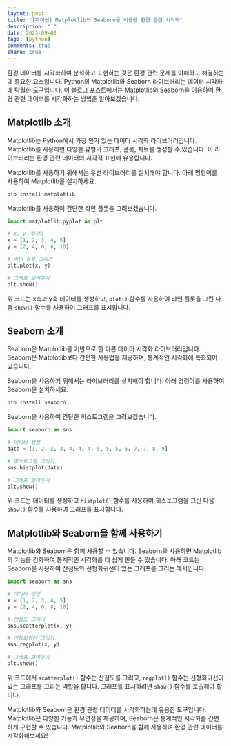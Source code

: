 ```yaml
---
layout: post
title: "[파이썬] Matplotlib와 Seaborn을 이용한 환경 관련 시각화"
description: " "
date: 2023-09-01
tags: [python]
comments: true
share: true
---
```


환경 데이터를 시각화하여 분석하고 표현하는 것은 환경 관련 문제를 이해하고 해결하는 데 중요한 요소입니다. Python의 Matplotlib와 Seaborn 라이브러리는 데이터 시각화에 탁월한 도구입니다. 이 블로그 포스트에서는 Matplotlib와 Seaborn을 이용하여 환경 관련 데이터를 시각화하는 방법을 알아보겠습니다.

## Matplotlib 소개

Matplotlib는 Python에서 가장 인기 있는 데이터 시각화 라이브러리입니다. Matplotlib를 사용하면 다양한 유형의 그래프, 플롯, 차트를 생성할 수 있습니다. 이 라이브러리는 환경 관련 데이터의 시각적 표현에 유용합니다.

Matplotlib를 사용하기 위해서는 우선 라이브러리를 설치해야 합니다. 아래 명령어를 사용하여 Matplotlib를 설치하세요.

```python
pip install matplotlib
```

Matplotlib를 사용하여 간단한 라인 플롯을 그려보겠습니다.

```python
import matplotlib.pyplot as plt

# x, y 데이터
x = [1, 2, 3, 4, 5]
y = [2, 4, 6, 8, 10]

# 라인 플롯 그리기
plt.plot(x, y)

# 그래프 보여주기
plt.show()
```

위 코드는 x축과 y축 데이터를 생성하고, `plot()` 함수를 사용하여 라인 플롯을 그린 다음 `show()` 함수를 사용하여 그래프를 표시합니다.

## Seaborn 소개

Seaborn은 Matplotlib를 기반으로 한 다른 데이터 시각화 라이브러리입니다. Seaborn은 Matplotlib보다 간편한 사용법을 제공하며, 통계적인 시각화에 특화되어 있습니다.

Seaborn을 사용하기 위해서는 라이브러리를 설치해야 합니다. 아래 명령어를 사용하여 Seaborn을 설치하세요.

```python
pip install seaborn
```

Seaborn을 사용하여 간단한 히스토그램을 그려보겠습니다.

```python
import seaborn as sns

# 데이터 생성
data = [1, 2, 2, 3, 4, 4, 4, 5, 5, 5, 6, 7, 7, 8, 9]

# 히스토그램 그리기
sns.histplot(data)

# 그래프 보여주기
plt.show()
```

위 코드는 데이터를 생성하고 `histplot()` 함수를 사용하여 히스토그램을 그린 다음 `show()` 함수를 사용하여 그래프를 표시합니다.

## Matplotlib와 Seaborn을 함께 사용하기

Matplotlib와 Seaborn은 함께 사용할 수 있습니다. Seaborn을 사용하면 Matplotlib의 기능을 강화하여 통계적인 시각화를 더 쉽게 만들 수 있습니다. 아래 코드는 Seaborn을 사용하여 산점도와 선형회귀선이 있는 그래프를 그리는 예시입니다.

```python
import seaborn as sns

# 데이터 생성
x = [1, 2, 3, 4, 5]
y = [2, 4, 6, 8, 10]

# 산점도 그리기
sns.scatterplot(x, y)

# 선형회귀선 그리기
sns.regplot(x, y)

# 그래프 보여주기
plt.show()
```

위 코드에서 `scatterplot()` 함수는 산점도를 그리고, `regplot()` 함수는 선형회귀선이 있는 그래프를 그리는 역할을 합니다. 그래프를 표시하려면 `show()` 함수를 호출해야 합니다.

Matplotlib와 Seaborn은 환경 관련 데이터를 시각화하는데 유용한 도구입니다. Matplotlib은 다양한 기능과 유연성을 제공하며, Seaborn은 통계적인 시각화를 간편하게 구현할 수 있습니다. Matplotlib와 Seaborn을 함께 사용하여 환경 관련 데이터를 시각화해보세요!